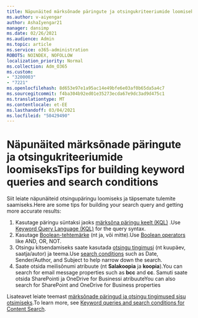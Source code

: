 ```yaml
---
title: Näpunäited märksõnade päringute ja otsingukriteeriumide loomiseks
ms.author: v-aiyengar
author: AshaIyengar21
manager: dansimp
ms.date: 02/26/2021
ms.audience: Admin
ms.topic: article
ms.service: o365-administration
ROBOTS: NOINDEX, NOFOLLOW
localization_priority: Normal
ms.collection: Adm_O365
ms.custom:
- "3200003"
- "7221"
ms.openlocfilehash: 8d653e97e1a95ac14e49bfe6e03af0b65da5a4c7
ms.sourcegitcommit: f4ba304b92ed01e35273ecda67e9dc3ad9d475c1
ms.translationtype: MT
ms.contentlocale: et-EE
ms.lasthandoff: 03/04/2021
ms.locfileid: "50429490"
---
```

# <a name="tips-for-building-keyword-queries-and-search-conditions"></a><span data-ttu-id="ab777-102">Näpunäited märksõnade päringute ja otsingukriteeriumide loomiseks</span><span class="sxs-lookup"><span data-stu-id="ab777-102">Tips for building keyword queries and search conditions</span></span>

<span data-ttu-id="ab777-103">Siit leiate näpunäiteid otsingupäringu loomiseks ja täpsemate tulemite saamiseks.</span><span class="sxs-lookup"><span data-stu-id="ab777-103">Here are some tips for building your search query and getting more accurate results:</span></span>

1. <span data-ttu-id="ab777-104">Kasutage päringu süntaksi jaoks [märksõna päringu keelt (KQL)](https://go.microsoft.com/fwlink/?linkid=2101591) .</span><span class="sxs-lookup"><span data-stu-id="ab777-104">Use [Keyword Query Language (KQL)](https://go.microsoft.com/fwlink/?linkid=2101591) for the query syntax.</span></span>
1. <span data-ttu-id="ab777-105">Kasutage [Boolean-tehtemärke](https://go.microsoft.com/fwlink/?linkid=2101592) (nt ja, või mitte).</span><span class="sxs-lookup"><span data-stu-id="ab777-105">Use [Boolean operators](https://go.microsoft.com/fwlink/?linkid=2101592) like AND, OR, NOT.</span></span>
1. <span data-ttu-id="ab777-106">Otsingu kitsendamiseks saate kasutada [otsingu tingimusi](https://go.microsoft.com/fwlink/?linkid=2102410) (nt kuupäev, saatja/autor) ja teema.</span><span class="sxs-lookup"><span data-stu-id="ab777-106">Use [search conditions](https://go.microsoft.com/fwlink/?linkid=2102410) such as Date, Sender/Author, and Subject to help narrow down the search.</span></span>
1. <span data-ttu-id="ab777-107">Saate otsida meilisõnumi atribuute (nt **Salakoopia** ja **koopia**).</span><span class="sxs-lookup"><span data-stu-id="ab777-107">You can search for email message properties such as **bcc** and **cc**.</span></span> <span data-ttu-id="ab777-108">Samuti saate otsida SharePointi ja OneDrive for Businessi atribuute</span><span class="sxs-lookup"><span data-stu-id="ab777-108">You can also search for SharePoint and OneDrive for Business properties</span></span>

<span data-ttu-id="ab777-109">Lisateavet leiate teemast [märksõnade päringud ja otsingu tingimused sisu otsimiseks](https://go.microsoft.com/fwlink/?linkid=2102411).</span><span class="sxs-lookup"><span data-stu-id="ab777-109">To learn more, see [Keyword queries and search conditions for Content Search](https://go.microsoft.com/fwlink/?linkid=2102411).</span></span>
